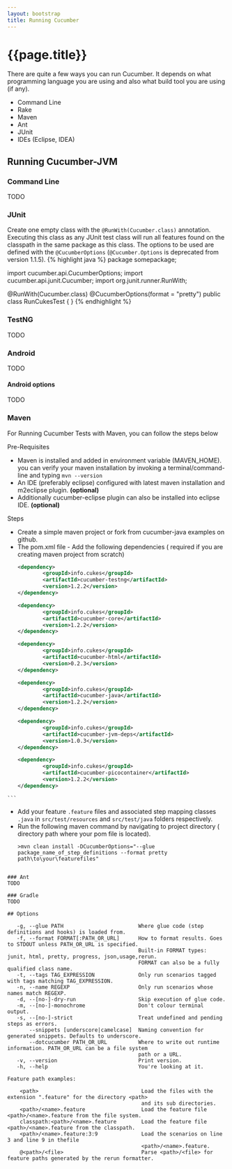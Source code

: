 ```yaml
---
layout: bootstrap
title: Running Cucumber
---
```

# {{page.title}}

There are quite a few ways you can run Cucumber. It depends on what programming language you are using and also what build tool
you are using (if any).

* Command Line
* Rake
* Maven
* Ant
* JUnit
* IDEs (Eclipse, IDEA)
 
## Running Cucumber-JVM
### Command Line
TODO

### JUnit
Create one empty class with the `@RunWith(Cucumber.class)` annotation. 
Executing this class as any JUnit test class will run all features found on the classpath in the same package as this class.
The options to be used are defined with the `@CucumberOptions` (`@Cucumber.Options` is deprecated from version 1.1.5).
{% highlight java %}
package somepackage;

import cucumber.api.CucumberOptions;
import cucumber.api.junit.Cucumber;
import org.junit.runner.RunWith;

@RunWith(Cucumber.class)
@CucumberOptions(format = "pretty")
public class RunCukesTest {
}
{% endhighlight %}
### TestNG
TODO

### Android
TODO

#### Android options
TODO

### Maven

For Running Cucumber Tests with Maven, you can follow the steps below

Pre-Requisites
*  Maven is installed and added in environment variable (MAVEN_HOME).
   you can verify your maven installation by invoking a terminal/command-line and typing `mvn --version`
*  An IDE (preferably eclipse) configured with latest maven installation and m2eclipse plugin. **(optional)**
*  Additionally cucumber-eclipse plugin can also be installed into eclipse IDE. **(optional)**

Steps
*  Create a simple maven project or fork from cucumber-java examples on github.
*  The pom.xml file - Add the following dependencies ( required if you are creating maven project from scratch)
	```xml
    <dependency>
			<groupId>info.cukes</groupId>
			<artifactId>cucumber-testng</artifactId>
			<version>1.2.2</version>
	</dependency>
    
    <dependency>
			<groupId>info.cukes</groupId>
			<artifactId>cucumber-core</artifactId>
			<version>1.2.2</version>
	</dependency>
	
    <dependency>
			<groupId>info.cukes</groupId>
			<artifactId>cucumber-html</artifactId>
			<version>0.2.3</version>
	</dependency>
	
    <dependency>
			<groupId>info.cukes</groupId>
			<artifactId>cucumber-java</artifactId>
			<version>1.2.2</version>
	</dependency>
	
    <dependency>
			<groupId>info.cukes</groupId>
			<artifactId>cucumber-jvm-deps</artifactId>
			<version>1.0.3</version>
	</dependency>
	
    <dependency>
			<groupId>info.cukes</groupId>
			<artifactId>cucumber-picocontainer</artifactId>
			<version>1.2.2</version>
	</dependency>
<!-- versions change on every cucumber release. please update from maven repository http://mvnrepository.com-->
    ```
*  Add your feature `.feature` files and associated step mapping classes `.java` in `src/test/resources` and `src/test/java` folders respectively.
*  Run the following maven command by navigating to project directory ( directory path where your pom file is located).
	```
    >mvn clean install -DCucumberOptions="--glue package_name_of_step_definitions --format pretty path\to\your\featurefiles"
 ```
 
### Ant
TODO

### Gradle
TODO

## Options

    -g, --glue PATH                        Where glue code (step definitions and hooks) is loaded from.
    -f, --format FORMAT[:PATH_OR_URL]      How to format results. Goes to STDOUT unless PATH_OR_URL is specified.
                                           Built-in FORMAT types: junit, html, pretty, progress, json,usage,rerun. 
										   FORMAT can also be a fully qualified class name.
    -t, --tags TAG_EXPRESSION              Only run scenarios tagged with tags matching TAG_EXPRESSION.
    -n, --name REGEXP                      Only run scenarios whose names match REGEXP.
    -d, --[no-]-dry-run                    Skip execution of glue code.
    -m, --[no-]-monochrome                 Don't colour terminal output.
    -s, --[no-]-strict                     Treat undefined and pending steps as errors.
        --snippets [underscore|camelcase]  Naming convention for generated snippets. Defaults to underscore.
        --dotcucumber PATH_OR_URL          Where to write out runtime information. PATH_OR_URL can be a file system
                                           path or a URL.
    -v, --version                          Print version.
    -h, --help                             You're looking at it.

 Feature path examples:

     <path>                                 Load the files with the extension ".feature" for the directory <path>
                                            and its sub directories.
     <path>/<name>.feature                  Load the feature file <path>/<name>.feature from the file system.
     classpath:<path>/<name>.feature        Load the feature file <path>/<name>.feature from the classpath.
     <path>/<name>.feature:3:9              Load the scenarios on line 3 and line 9 in thefile
                                            <path>/<name>.feature.
     @<path>/<file>                         Parse <path>/<file> for feature paths generated by the rerun formatter.
